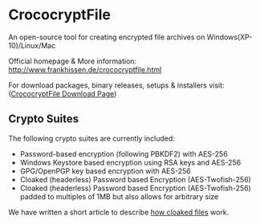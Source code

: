 # CrococryptFile
An open-source tool for creating encrypted file archives on Windows(XP-10)/Linux/Mac

Official homepage & More information: http://www.frankhissen.de/crococryptfile.html

For download packages, binary releases, setups & installers visit: ([CrococryptFile Download Page](http://www.frankhissen.de/crococryptfile-download-en-frank-hissen-it-software.html))

## Crypto Suites

The following crypto suites are currently included:

* Password-based encryption (following PBKDF2) with AES-256
* Windows Keystore based encryption using RSA keys and AES-256
* GPG/OpenPGP key based encryption with AES-256
* Cloaked (headerless) Password based Encryption (AES-Twofish-256)
* Cloaked (headerless) Password based Encryption (AES-Twofish-256) padded to multiples of 1MB but also allows for arbitrary size

We have written a short article to describe [how cloaked files](http://www.frankhissen.de/introducing-cloaked-headerless-files-crococryptfile-13-released-frank-hissen-it-blog.html "Introducing cloaked (headerless) files") work.
